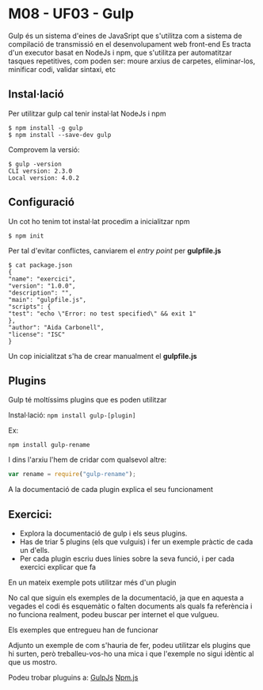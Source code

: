 # M08 - UF03 - Gulp
Gulp és un sistema d'eines de JavaSript que s'utilitza com a sistema de compilació de transmissió en el desenvolupament web front-end
Es tracta d'un executor basat en NodeJs i npm, que s'utilitza per automatitzar tasques repetitives, com poden ser: moure arxius de carpetes, eliminar-los, minificar codi, validar sintaxi, etc

## Instal·lació
Per utilitzar gulp cal tenir instal·lat NodeJs i npm

```
$ npm install -g gulp
$ npm install --save-dev gulp
```
Comprovem la versió:
```
$ gulp -version
CLI version: 2.3.0
Local version: 4.0.2
```
## Configuració
Un cot ho tenim tot instal·lat procedim a inicialitzar npm
```
$ npm init
```
Per tal d'evitar conflictes, canviarem el _entry point_ per __gulpfile.js__
```
$ cat package.json
{
"name": "exercici",
"version": "1.0.0",
"description": "",
"main": "gulpfile.js",
"scripts": {
"test": "echo \"Error: no test specified\" && exit 1"
},
"author": "Aida Carbonell",
"license": "ISC"
}
```
Un cop inicialitzat s'ha de crear manualment el __gulpfile.js__

## Plugins
Gulp té moltíssims plugins que es poden utilitzar

Instal·lació: ```npm install gulp-[plugin]```

Ex:
```
npm install gulp-rename
```

I dins l'arxiu l'hem de cridar com qualsevol altre:
```javascript
var rename = require("gulp-rename");
```

A la documentació de cada plugin explica el seu funcionament

## Exercici:
- Explora la documentació de gulp i els seus plugins.
- Has de triar 5 plugins (els que vulguis) i fer un exemple pràctic de cada un d'ells.
- Per cada plugin escriu dues línies sobre la seva funció, i per cada exercici explicar que fa

En un mateix exemple pots utilitzar més d'un plugin

No cal que siguin els exemples de la documentació, ja que en aquesta a vegades el codi és esquemàtic o falten documents als quals fa referència i no funciona realment, podeu buscar per internet el que vulgueu.

Els exemples que entregueu han de funcionar

Adjunto un exemple de com s'hauria de fer, podeu utilitzar els plugins que hi surten, però treballeu-vos-ho una mica i que l'exemple no sigui idèntic al que us mostro.

Podeu trobar pluguins a:
[GulpJs](https://gulpjs.com/)
[Npm.js](https://www.npmjs.com/)
